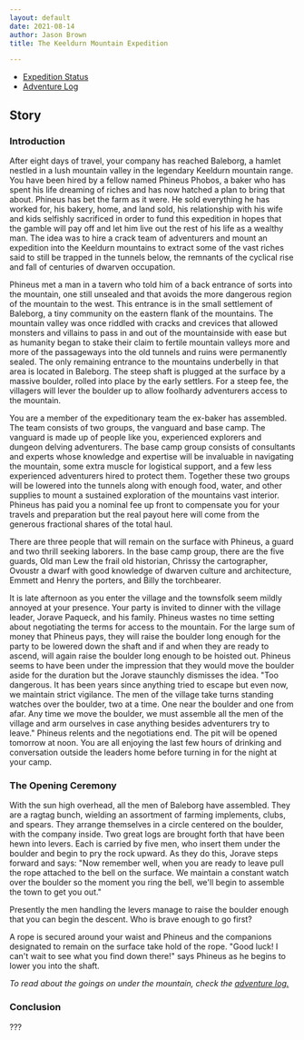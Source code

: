 ```yaml
---
layout: default
date: 2021-08-14
author: Jason Brown
title: The Keeldurn Mountain Expedition

---
```


* [Expedition Status](./status)
* [Adventure Log](./log)

## Story

### Introduction
After eight days of travel, your company has reached Baleborg, a hamlet nestled in a lush mountain valley in the legendary Keeldurn mountain range. You have been hired by a fellow named Phineus Phobos, a baker who has spent his life dreaming of riches and has now hatched a plan to bring that about. Phineus has bet the farm as it were. He sold everything he has worked for, his bakery, home, and land sold, his relationship with his wife and kids selfishly sacrificed in order to fund this expedition in hopes that the gamble will pay off and let him live out the rest of his life as a wealthy man. The idea was to hire a crack team of adventurers and mount an expedition into the Keeldurn mountains to extract some of the vast riches said to still be trapped in the tunnels below, the remnants of the cyclical rise and fall of centuries of dwarven occupation.

Phineus met a man in a tavern who told him of a back entrance of sorts into the mountain, one still unsealed and that avoids the more dangerous region of the mountain to the west. This entrance is in the small settlement of Baleborg, a tiny community on the eastern flank of the mountains. The mountain valley was once riddled with cracks and crevices that allowed monsters and villains to pass in and out of the mountainside with ease but as humanity began to stake their claim to fertile mountain valleys more and more of the passageways into the old tunnels and ruins were permanently sealed. The only remaining entrance to the mountains underbelly in that area is located in Baleborg. The steep shaft is plugged at the surface by a massive boulder, rolled into place by the early settlers. For a steep fee, the villagers will lever the boulder up to allow foolhardy adventurers access to the mountain.

You are a member of the expeditionary team the ex-baker has assembled. The team consists of two groups, the vanguard and base camp. The vanguard is made up of people like you, experienced explorers and dungeon delving adventurers. The base camp group consists of consultants and experts whose knowledge and expertise will be invaluable in navigating the mountain, some extra muscle for logistical support, and a few less experienced adventurers hired to protect them. Together these two groups will be lowered into the tunnels along with enough food, water, and other supplies to mount a sustained exploration of the mountains vast interior. Phineus has paid you a nominal fee up front to compensate you for your travels and preparation but the real payout here will come from the generous fractional shares of the total haul.

There are three people that will remain on the surface with Phineus, a guard and two thrill seeking laborers. In the base camp group, there are the five guards, Old man Lew the frail old historian, Chrissy the cartographer, Ovoustr a dwarf with good knowledge of dwarven culture and architecture, Emmett and Henry the porters, and Billy the torchbearer.

It is late afternoon as you enter the village and the townsfolk seem mildly annoyed at your presence. Your party is invited to dinner with the village leader, Jorave Paqueck, and his family. Phineus wastes no time setting about negotiating the terms for access to the mountain. For the large sum of money that Phineus pays, they will raise the boulder long enough for the party to be lowered down the shaft and if and when they are ready to ascend, will again raise the boulder long enough to be hoisted out. Phineus seems to have been under the impression that they would move the boulder aside for the duration but the Jorave staunchly dismisses the idea. "Too dangerous. It has been years since anything tried to escape but even now, we maintain strict vigilance. The men of the village take turns standing watches over the boulder, two at a time. One near the boulder and one from afar. Any time we move the boulder, we must assemble all the men of the village and arm ourselves in case anything besides adventurers try to leave." Phineus relents and the negotiations end. The pit will be opened tomorrow at noon. You are all enjoying the last few hours of drinking and conversation outside the leaders home before turning in for the night at your camp.

### The Opening Ceremony
With the sun high overhead, all the men of Baleborg have assembled. They are a ragtag bunch, wielding an assortment of farming implements, clubs, and spears. They arrange themselves in a circle centered on the boulder, with the company inside. Two great logs are brought forth that have been hewn into levers. Each is carried by five men, who insert them under the boulder and begin to pry the rock upward. As they do this, Jorave steps forward and says: "Now remember well, when you are ready to leave pull the rope attached to the bell on the surface. We maintain a constant watch over the boulder so the moment you ring the bell, we'll begin to assemble the town to get you out."

Presently the men handling the levers manage to raise the boulder enough that you can begin the descent. Who is brave enough to go first?

A rope is secured around your waist and Phineus and the companions designated to remain on the surface take hold of the rope. "Good luck! I can't wait to see what you find down there!" says Phineus as he begins to lower you into the shaft.

*To read about the goings on under the mountain, check the [adventure log.](./log)*

### Conclusion
???
